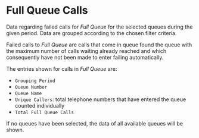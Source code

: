 # Full Queue Calls

Data regarding failed calls for *Full Queue* for the selected queues
during the given period.
Data are grouped according to the chosen filter criteria.

Failed calls to *Full Queue* are calls that come in
queue found the queue with the maximum number of calls waiting
already reached and which consequently have not been made to enter failing
automatically.

The entries shown for calls in *Full Queue* are:

- `Grouping Period`
- `Queue Number`
- `Queue Name`
- `Unique Callers`: total telephone numbers that have entered the queue
counted individually
- `Total Full Queue Calls`

If no queues have been selected, the data of all available queues will be 
shown.
